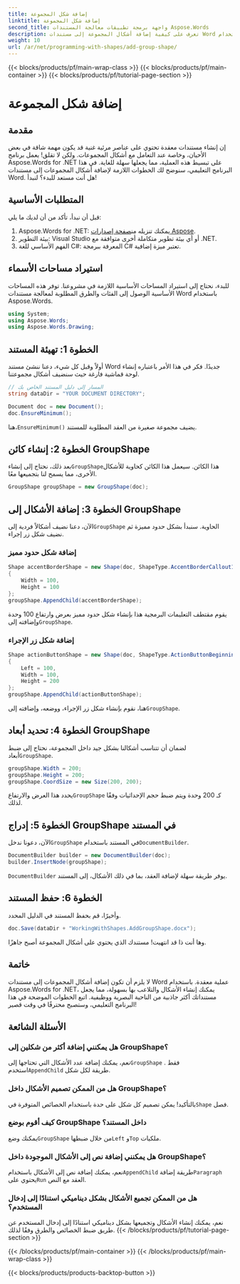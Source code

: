 ```yaml
---
title: إضافة شكل المجموعة
linktitle: إضافة شكل المجموعة
second_title: واجهة برمجة تطبيقات معالجة المستندات Aspose.Words
description: تعرف على كيفية إضافة أشكال المجموعة إلى مستندات Word باستخدام Aspose.Words for .NET من خلال هذا البرنامج التعليمي الشامل خطوة بخطوة.
weight: 10
url: /ar/net/programming-with-shapes/add-group-shape/
---
```


{{< blocks/products/pf/main-wrap-class >}}
{{< blocks/products/pf/main-container >}}
{{< blocks/products/pf/tutorial-page-section >}}

# إضافة شكل المجموعة

## مقدمة

إن إنشاء مستندات معقدة تحتوي على عناصر مرئية غنية قد يكون مهمة شاقة في بعض الأحيان، وخاصة عند التعامل مع أشكال المجموعات. ولكن لا تقلق! يعمل برنامج Aspose.Words for .NET على تبسيط هذه العملية، مما يجعلها سهلة للغاية. في هذا البرنامج التعليمي، سنوضح لك الخطوات اللازمة لإضافة أشكال المجموعات إلى مستندات Word. هل أنت مستعد للبدء؟ لنبدأ!

## المتطلبات الأساسية

قبل أن نبدأ، تأكد من أن لديك ما يلي:

1.  Aspose.Words for .NET: يمكنك تنزيله من[صفحة إصدارات Aspose](https://releases.aspose.com/words/net/).
2. بيئة التطوير: Visual Studio أو أي بيئة تطوير متكاملة أخرى متوافقة مع .NET.
3. الفهم الأساسي للغة C#: المعرفة ببرمجة C# تعتبر ميزة إضافية.

## استيراد مساحات الأسماء

للبدء، نحتاج إلى استيراد المساحات الأساسية اللازمة في مشروعنا. توفر هذه المساحات الأساسية الوصول إلى الفئات والطرق المطلوبة لمعالجة مستندات Word باستخدام Aspose.Words.

```csharp
using System;
using Aspose.Words;
using Aspose.Words.Drawing;
```

## الخطوة 1: تهيئة المستند

أولاً وقبل كل شيء، دعنا ننشئ مستند Word جديدًا. فكر في هذا الأمر باعتباره إنشاء لوحة قماشية فارغة حيث سنضيف أشكال مجموعتنا.

```csharp
// المسار إلى دليل المستند الخاص بك
string dataDir = "YOUR DOCUMENT DIRECTORY";

Document doc = new Document();
doc.EnsureMinimum();
```

 هنا،`EnsureMinimum()` يضيف مجموعة صغيرة من العقد المطلوبة للمستند.

## الخطوة 2: إنشاء كائن GroupShape

 بعد ذلك، نحتاج إلى إنشاء`GroupShape`هذا الكائن. سيعمل هذا الكائن كحاوية للأشكال الأخرى، مما يسمح لنا بتجميعها معًا.

```csharp
GroupShape groupShape = new GroupShape(doc);
```

## الخطوة 3: إضافة الأشكال إلى GroupShape

 الآن، دعنا نضيف أشكالاً فردية إلى`GroupShape` الحاوية. سنبدأ بشكل حدود مميزة ثم نضيف شكل زر إجراء.

### إضافة شكل حدود مميز

```csharp
Shape accentBorderShape = new Shape(doc, ShapeType.AccentBorderCallout1)
{
    Width = 100,
    Height = 100
};
groupShape.AppendChild(accentBorderShape);
```

 يقوم مقتطف التعليمات البرمجية هذا بإنشاء شكل حدود مميز بعرض وارتفاع 100 وحدة وإضافته إلى`GroupShape`.

### إضافة شكل زر الإجراء

```csharp
Shape actionButtonShape = new Shape(doc, ShapeType.ActionButtonBeginning)
{
    Left = 100,
    Width = 100,
    Height = 200
};
groupShape.AppendChild(actionButtonShape);
```

 هنا، نقوم بإنشاء شكل زر الإجراء، ووضعه، وإضافته إلى`GroupShape`.

## الخطوة 4: تحديد أبعاد GroupShape

 لضمان أن تتناسب أشكالنا بشكل جيد داخل المجموعة، نحتاج إلى ضبط أبعاد`GroupShape`.

```csharp
groupShape.Width = 200;
groupShape.Height = 200;
groupShape.CoordSize = new Size(200, 200);
```

 يحدد هذا العرض والارتفاع`GroupShape` كـ 200 وحدة ويتم ضبط حجم الإحداثيات وفقًا لذلك.

## الخطوة 5: إدراج GroupShape في المستند

 الآن، دعونا ندخل`GroupShape` في المستند باستخدام`DocumentBuilder`.

```csharp
DocumentBuilder builder = new DocumentBuilder(doc);
builder.InsertNode(groupShape);
```

`DocumentBuilder` يوفر طريقة سهلة لإضافة العقد، بما في ذلك الأشكال، إلى المستند.

## الخطوة 6: حفظ المستند

وأخيرًا، قم بحفظ المستند في الدليل المحدد.

```csharp
doc.Save(dataDir + "WorkingWithShapes.AddGroupShape.docx");
```

وها أنت ذا قد انتهيت! مستندك الذي يحتوي على أشكال المجموعة أصبح جاهزًا.

## خاتمة

لا يلزم أن تكون إضافة أشكال المجموعات إلى مستندات Word عملية معقدة. باستخدام Aspose.Words for .NET، يمكنك إنشاء الأشكال والتلاعب بها بسهولة، مما يجعل مستنداتك أكثر جاذبية من الناحية البصرية ووظيفية. اتبع الخطوات الموضحة في هذا البرنامج التعليمي، وستصبح محترفًا في وقت قصير!

## الأسئلة الشائعة

### هل يمكنني إضافة أكثر من شكلين إلى GroupShape؟
 نعم، يمكنك إضافة عدد الأشكال التي تحتاجها إلى`GroupShape` . فقط استخدم`AppendChild` طريقة لكل شكل.

### هل من الممكن تصميم الأشكال داخل GroupShape؟
 بالتأكيد! يمكن تصميم كل شكل على حدة باستخدام الخصائص المتوفرة في`Shape` فصل.

### كيف أقوم بوضع GroupShape داخل المستند؟
 يمكنك وضع`GroupShape` من خلال ضبطها`Left` و`Top` ملكيات.

### هل يمكنني إضافة نص إلى الأشكال الموجودة داخل GroupShape؟
 نعم، يمكنك إضافة نص إلى الأشكال باستخدام`AppendChild` طريقة إضافة`Paragraph` يحتوي على`Run` العقد مع النص.

### هل من الممكن تجميع الأشكال بشكل ديناميكي استنادًا إلى إدخال المستخدم؟
نعم، يمكنك إنشاء الأشكال وتجميعها بشكل ديناميكي استنادًا إلى إدخال المستخدم عن طريق ضبط الخصائص والطرق وفقًا لذلك.
{{< /blocks/products/pf/tutorial-page-section >}}

{{< /blocks/products/pf/main-container >}}
{{< /blocks/products/pf/main-wrap-class >}}

{{< blocks/products/products-backtop-button >}}
